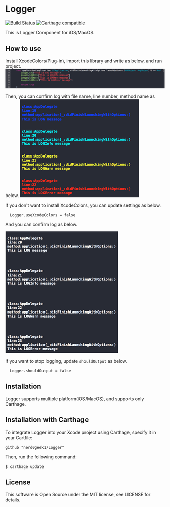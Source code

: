 # Logger
[![Build Status](https://travis-ci.org/nerd0geek1/Logger.svg?branch=master)](https://travis-ci.org/nerd0geek1/Logger)
[![Carthage compatible](https://img.shields.io/badge/Carthage-compatible-4BC51D.svg?style=flat)](https://github.com/Carthage/Carthage)

This is Logger Component for iOS/MacOS.

## How to use
Install XcodeColors(Plug-in), import this library and write as below, and run project.
![HowToUse.png](https://github.com/nerd0geek1/logger/raw/master/images/HowToUse.png)

Then, you can confirm log with file name, line number, method name as below.
<img src="https://raw.githubusercontent.com/nerd0geek1/logger/master/images/XcodeColorsLOG.png" alt="XcodeColorsLOG">

If you don't want to install XcodeColors, you can update settings as below.
```
  Logger.useXcodeColors = false
```
And you can confirm log as below.

<img src="https://raw.githubusercontent.com/nerd0geek1/logger/master/images/PlainLOG.png" alt="PlainLOG">

If you want to stop logging, update `shouldOutput` as below.
```
  Logger.shouldOutput = false
```

## Installation
Logger supports multiple platform(iOS/MacOS), and supports only Carthage.

## Installation with Carthage
To integrate Logger into your Xcode project using Carthage, specify it in your Cartfile:
```
github "nerd0geek1/Logger"
```

Then, run the following command:
```
$ carthage update
```

## License
This software is Open Source under the MIT license, see LICENSE for details.
